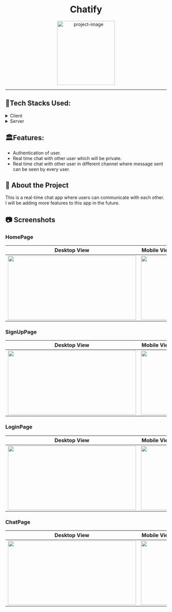 <h1 align="center" id="title">Chatify</h1>

<p align="center"><img src="https://chatapp-orcin-two.vercel.app/static/media/logo.d670c14bab23aa7175ed.png" alt="project-image" width="180" height="200/"></p>
<hr/>

## :space_invader:Tech Stacks Used:

<details>
  <summary>Client</summary>
  <ul>
    <li><a href="https://#/">HTML</a></li>
    <li><a href="https://#/">Css</a></li>
    <li><a href="https://#/">Javascript</a></li>
    <li><a href="https://reactjs.org/">React.js</a></li>
     <li><a href="https://reactjs.org/">Redux</a></li>
     <li><a href="https://reactjs.org/">Redux Toolkit</a></li>
     <li><a href="https://www.npmjs.com/package/redux-persist#basic-usage">Redux Persist</a></li>
    <li><a href="https://react-bootstrap.github.io/">React-Bootstarp</a></li>
  </ul>
</details>

<details>
<summary>Server</summary>
  <ul>
    <li><a href="https://nodejs.org/en">NodeJS</a></li>
    <li><a href="https://socket.io/">Socket.IO</a></li>
    <li><a href="https://expressjs.com/">Express</a></li>
    <li><a href="https://www.mongodb.com/">MongoDB</a></li>
  </ul>
</details>

## 🏛️Features:

- Authentication of user.
- Real time chat with other user which will be private.
- Real time chat with other user in different channel where message sent can be seen by every user.

## :star2: About the Project

This is a real-time chat app where users can communicate with each other. I will be adding more features to this app in the future.

## :camera: Screenshots

### HomePage
| Desktop View | Mobile View |
| ------ | ------ |
| <img width="400" height="200" src="https://github.com/blackcode1996/Chatify/assets/110044436/741a951e-8ff5-4e38-bec1-ef42f6040304"  /> | <img align="center"  width="100" height="200" src="https://github.com/blackcode1996/Chatify/assets/110044436/65e800d6-a715-413f-aaa5-c941b46f9f74"> |

### SignUpPage
| Desktop View | Mobile View |
| ------ | ------ |
| <img width="400" height="200" src="https://github.com/blackcode1996/Chatify/assets/110044436/5e5295f8-e0b4-42e5-92db-e82ef7aca845"  /> | <img align="center"  width="100" height="200" src="https://github.com/blackcode1996/Chatify/assets/110044436/ab66a9e6-7f36-409c-879a-2068cb84167a"> |

### LoginPage
| Desktop View | Mobile View |
| ------ | ------ |
| <img width="400" height="200" src="https://github.com/blackcode1996/Chatify/assets/110044436/56a9fa74-aca3-4fb9-adfd-acbbb0d1a190"  /> | <img align="center"  width="100" height="200" src="https://github.com/blackcode1996/Chatify/assets/110044436/d756636e-4be2-4d95-8716-b23be73afe19"> |


### ChatPage
| Desktop View | Mobile View |
| ------ | ------ |
| <img width="400" height="200" src="https://github.com/blackcode1996/Chatify/assets/110044436/08df19d5-7e0f-4c08-9d5b-6c9ab25b50dd"  /> | <img align="center"  width="100" height="200" src="https://github.com/blackcode1996/Chatify/assets/110044436/f032a114-3906-41ac-87a9-a6c07bfe49b9"> |
